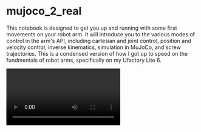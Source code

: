# mujoco_2_real

This notebook is designed to get you up and running with some first movements on your robot arm. It will introduce you to the various modes of control in the arm's API, including cartesian and joint control, position and velocity control, inverse kinematics, simulation in MuJoCo, and screw trajectories. This is a condensed version of how I got up to speed on the fundmentals of robot arms, specifically on my Ufactory Lite 6.

![spin_video](spin.mp4)